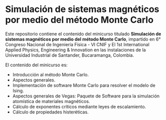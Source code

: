 # Simulación de sistemas magnéticos por medio del método Monte Carlo

Este repositorio contiene el contenido del minicurso titulado **Simulación de sistemas magnéticos por medio del método Monte Carlo**, impartido en 6° Congreso Nacional de Ingeniería Física - VI CNIF y El 1st International Applied Physics, Engineering & Innovation en las instalaciones de la Universidad Industrial de Santander, Bucaramanga, Colombia.

El contenido del minicurso es:
- Introducción al método Monte Carlo.
- Aspectos generales.
- Implementación de software Monte Carlo para resolver el modelo de Ising.
- Aspectos generales de Vegas: Paquete de Software para la simulación atomística de materiales magnéticos.
- Cálculo de exponentes críticos mediante leyes de escalamiento.
- Cálculo de propiedades histeréticas.